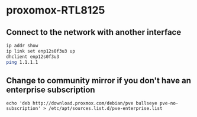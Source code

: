 # proxomox-RTL8125

## Connect to the network with another interface
```bash
ip addr show
ip link set enp12s0f3u3 up
dhclient enp12s0f3u3
ping 1.1.1.1
```
## Change to community mirror if you don't have an enterprise subscription
```
echo 'deb http://download.proxmox.com/debian/pve bullseye pve-no-subscription' > /etc/apt/sources.list.d/pve-enterprise.list
```
